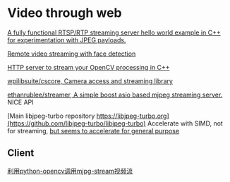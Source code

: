 # Video through web

[A fully functional RTSP/RTP streaming server hello world example in C++ for experimentation with JPEG payloads.](https://www.medialan.de/usecase0001.html)

[Remote video streaming with face detection](https://medium.com/@QuantuMobile/remote-video-streaming-with-face-detection-d52ce2d71419)

[HTTP server to stream your OpenCV processing in C++](https://github.com/JPery/MJPEGWriter)

[wpilibsuite/cscore, Camera access and streaming library](https://github.com/wpilibsuite/cscore)

[ethanrublee/streamer, A simple boost asio based mjpeg streaming server.](https://github.com/ethanrublee/streamer)  NICE API

[Main libjpeg-turbo repository https://libjpeg-turbo.org](https://github.com/libjpeg-turbo/libjpeg-turbo) Accelerate with SIMD, not for streaming, [but seems to accelerate for general purpose](http://unanancyowen.com/en/opencv-with-libjpeg-turbo/)

## Client

[利用python-opencv调用mjpg-stream视频流](http://blog.csdn.net/xiao__run/article/details/76342634)